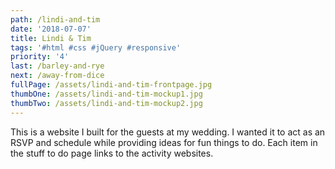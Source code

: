 ```yaml
---
path: /lindi-and-tim
date: '2018-07-07'
title: Lindi & Tim
tags: '#html #css #jQuery #responsive'
priority: '4'
last: /barley-and-rye
next: /away-from-dice
fullPage: /assets/lindi-and-tim-frontpage.jpg
thumbOne: /assets/lindi-and-tim-mockup1.jpg
thumbTwo: /assets/lindi-and-tim-mockup2.jpg
---
```

This is a website I built for the guests at my wedding. I wanted it to act as an RSVP and schedule while providing ideas for fun things to do. Each item in the stuff to do page links to the activity websites.